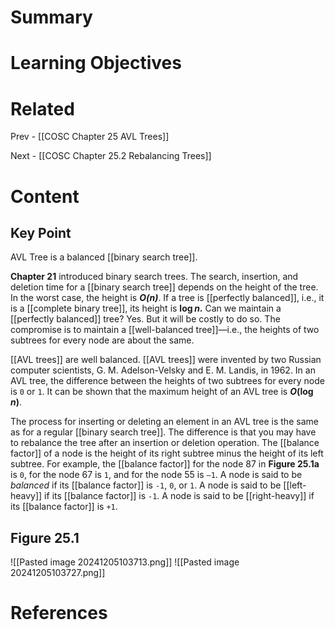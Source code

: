 # Summary

# Learning Objectives

# Related
Prev - [[COSC Chapter 25 AVL Trees]]

Next - [[COSC Chapter 25.2 Rebalancing Trees]]
# Content
## Key Point

AVL Tree is a balanced [[binary search tree]].

**Chapter 21** introduced binary search trees. The search, insertion, and deletion time for a [[binary search tree]] depends on the height of the tree. In the worst case, the height is **_O(n)_**. If a tree is [[perfectly balanced]], i.e., it is a [[complete binary tree]], its height is **log** **_n_.** Can we maintain a [[perfectly balanced]] tree? Yes. But it will be costly to do so. The compromise is to maintain a [[well-balanced tree]]—i.e., the heights of two subtrees for every node are about the same.

[[AVL trees]] are well balanced. [[AVL trees]] were invented by two Russian computer scientists, G. M. Adelson-Velsky and E. M. Landis, in 1962. In an AVL tree, the difference between the heights of two subtrees for every node is `0` or `1`. It can be shown that the maximum height of an AVL tree is **_O_(log _n_)**.

The process for inserting or deleting an element in an AVL tree is the same as for a regular [[binary search tree]]. The difference is that you may have to rebalance the tree after an insertion or deletion operation. The [[balance factor]] of a node is the height of its right subtree minus the height of its left subtree. For example, the [[balance factor]] for the node 87 in **Figure 25.1a** is `0`, for the node 67 is `1`, and for the node 55 is `–1`. A node is said to be _balanced_ if its [[balance factor]] is `-1`, `0`, or `1`. A node is said to be [[left-heavy]] if its [[balance factor]] is `-1`. A node is said to be [[right-heavy]] if its [[balance factor]] is `+1`.

## Figure 25.1
![[Pasted image 20241205103713.png]]
![[Pasted image 20241205103727.png]]
# References
